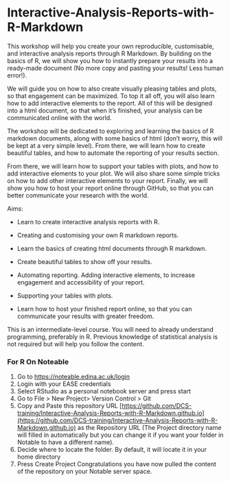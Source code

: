 # Interactive-Analysis-Reports-with-R-Markdown

This workshop will help you create your own reproducible, customisable, and interactive analysis reports through R Markdown. By building on the basics of R, we will show you how to instantly prepare your results into a ready-made document (No more copy and pasting your results! Less human error!).

We will guide you on how to also create visually pleasing tables and plots, so that engagement can be maximized. To top it all off, you will also learn how to add interactive elements to the report. All of this will be designed into a html document, so that when it’s finished, your analysis can be communicated online with the world.

The workshop will be dedicated to exploring and learning the basics of R markdown documents, along with some basics of html (don’t worry, this will be kept at a very simple level). From there, we will learn how to create beautiful tables, and how to automate the reporting of your results section.

From there, we will learn how to support your tables with plots, and how to add interactive elements to your plot. We will also share some simple tricks on how to add other interactive elements to your report. Finally, we will show you how to host your report online through GitHub, so that you can better communicate your research with the world.

Aims:

* Learn to create interactive analysis reports with R.

* Creating and customising your own R markdown reports.

* Learn the basics of creating html documents through R markdown.

* Create beautiful tables to show off your results.

* Automating reporting. Adding interactive elements, to increase engagement and accessibility of your report.

* Supporting your tables with plots.

* Learn how to host your finished report online, so that you can communicate your results with greater freedom.


This is an intermediate-level course. You will need to already understand programming, preferably in R. Previous knowledge of statistical analysis is not required but will help you follow the content.


### For R On Noteable

1. Go to https://noteable.edina.ac.uk/login
2. Login with your EASE credentials
3. Select RStudio as a personal notebook server and press start
4. Go to File > New Project> Version Control > Git
5. Copy and Paste this repository URL [https://github.com/DCS-training/Interactive-Analysis-Reports-with-R-Markdown.github.io](https://github.com/DCS-training/Interactive-Analysis-Reports-with-R-Markdown.github.io) as the Repository URL (The Project directory name will filled in automatically but you can change it if you want your folder in Notable to have a different name).
6. Decide where to locate the folder. By default, it will locate it in your home directory
7. Press Create Project
Congratulations you have now pulled the content of the repository on your Notable server space.
